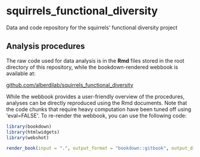 # squirrels_functional_diversity
Data and code repository for the squirrels' functional diversity project

## Analysis procedures

The raw code used for data analysis is in the **Rmd** files stored in the root directory of this repository, while the bookdown-rendered webbook is available at:

[github.com/alberdilab/squirrels_functional_diversity](https://github.com/alberdilab/squirrels_functional_diversity.git)

While the webbook provides a user-friendly overview of the procedures, analyses can be directly reproduced using the Rmd documents. Note that the code chunks that require heavy computation have been tuned off using 'eval=FALSE'. To re-render the webbook, you can use the following code:

```r
library(bookdown)
library(htmlwidgets)
library(webshot)

render_book(input = ".", output_format = "bookdown::gitbook", output_dir = "docs")
```

